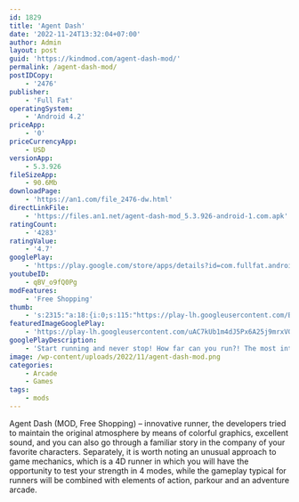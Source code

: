 ```yaml
---
id: 1829
title: 'Agent Dash'
date: '2022-11-24T13:32:04+07:00'
author: Admin
layout: post
guid: 'https://kindmod.com/agent-dash-mod/'
permalink: /agent-dash-mod/
postIDCopy:
    - '2476'
publisher:
    - 'Full Fat'
operatingSystem:
    - 'Android 4.2'
priceApp:
    - '0'
priceCurrencyApp:
    - USD
versionApp:
    - 5.3.926
fileSizeApp:
    - 90.6Mb
downloadPage:
    - 'https://an1.com/file_2476-dw.html'
directLinkFile:
    - 'https://files.an1.net/agent-dash-mod_5.3.926-android-1.com.apk'
ratingCount:
    - '4283'
ratingValue:
    - '4.7'
googlePlay:
    - 'https://play.google.com/store/apps/details?id=com.fullfat.android.agentdash'
youtubeID:
    - qBV_o9fQ0Pg
modFeatures:
    - 'Free Shopping'
thumb:
    - 's:2315:"a:18:{i:0;s:115:"https://play-lh.googleusercontent.com/BmAtZRP4f9bpEsR_SgRVfqt_XUbd38FEjmaX3eci4FtEATOXrtAetWC_dx-rAw3LTWw=w526-h296";i:1;s:114:"https://play-lh.googleusercontent.com/ZXIKSwd27anPpgLKv7J8p1TApbRaSIFmKIACghwlnBmFg_2BvK-oEgJy83z0SIy0Yw=w526-h296";i:2;s:115:"https://play-lh.googleusercontent.com/qRKCBEhktTd9Z_qLB_WMIxBJLZ-0DvjAPeRt6xaWRAhYHfNQwJfHp5McsDbfGobWWig=w526-h296";i:3;s:115:"https://play-lh.googleusercontent.com/--vtlPd2vcqWbFy2LSG40UzHUZQ5zhAGj8aSOnKmLOgb29O297FUDbt6q9oDHCFoJF0=w526-h296";i:4;s:115:"https://play-lh.googleusercontent.com/QsbJFd5utrf_BkL08-Tzz_F5CNW4lr1RU7qW02SV2Z32SdvIxs_1HLTJFRPv4OwH43Y=w526-h296";i:5;s:115:"https://play-lh.googleusercontent.com/qYryz18S1PMIwcxa_ReApydW-y1gdCrsJ30zGtYwfeWV6SUTowahH65QUinSdsSJUA4=w526-h296";i:6;s:114:"https://play-lh.googleusercontent.com/PyvUywK7lBF5ZOzaayTAK36dj4d-SS5rBy2FtEjLIuWxonGWMricDljZx5Sk1wVKbQ=w526-h296";i:7;s:114:"https://play-lh.googleusercontent.com/sNGZ-CaWpmX9Zq-NLG6Q8F_iKDK_JAGUa7FZT3QpIyF_1Q77HqSNQwJ6qxBC-nXLPw=w526-h296";i:8;s:115:"https://play-lh.googleusercontent.com/l4lC7uWB0aGf7gVrCZ8TNqX3fz1dQBWBUHLj4n3UV5ucHn_HnuNKiBMHXE71iFx1b1A=w526-h296";i:9;s:115:"https://play-lh.googleusercontent.com/vBZrr-Ms9z-E5QqelwEFnH-54x7AQixJlIwzc8SNCxDdqr5qaEsOwjgU3tM8lESdStI=w526-h296";i:10;s:116:"https://play-lh.googleusercontent.com/kiaR5TOii0OA0A3_1MsQjGpOT45jGCMI8QHc1x9yRP45XhOIzQUnUlJ5xDdlhSF6kcec=w526-h296";i:11;s:114:"https://play-lh.googleusercontent.com/hwU7sDlHBfU9Xc9-Gkg_QHREQZTM2nm_4nMZsphH8hbk3qdOl8iLiV4wA4Po-wvfiA=w526-h296";i:12;s:115:"https://play-lh.googleusercontent.com/8anIh-M5NoPaROoT9Y037pWG3nJXQ9Lf5CCXZlVQ6cBAdN51Pteqn4rDldvmAWGqznc=w526-h296";i:13;s:114:"https://play-lh.googleusercontent.com/1H8DYuj7rv32XPeNP8902WhoNvLxAEcpMhcEy-saaZldAICsWgn2BLCdm1pqJuVl4g=w526-h296";i:14;s:115:"https://play-lh.googleusercontent.com/R_6OIChnZ70m6HG9DIqtglnPiL3n14D5jVp602n9MdaAaE2_SXZZrF3O-f_sWiRVEpw=w526-h296";i:15;s:116:"https://play-lh.googleusercontent.com/NMr5c_-CJ6emyscjGMNoyi70hpPpKFF2wkxfo1hHJugcgFUcGXKDMKhFy6yhqowY76ZQ=w526-h296";i:16;s:115:"https://play-lh.googleusercontent.com/4cTLyKG5DblIYFbp1UjhCL4IRu441iv595MhrImbuGjpZAs0czhF78SJEGqQ6g5MPH8=w526-h296";i:17;s:114:"https://play-lh.googleusercontent.com/ou41eEsS3_3xDcbF3EMm5JSJCTlQSNTYtDFvCHv0oGPqFLZWN1VXiVuqwY9Id9WTcA=w526-h296";}";'
featuredImageGooglePlay:
    - 'https://play-lh.googleusercontent.com/uAC7kUb1m4dJ5Px6A25j9mrxVGQleeCJ2hrRKXMCKsXCMPpyjEnHZm9qx7ntnl165pE'
googlePlayDescription:
    - 'Start running and never stop! How far can you run?! The most intense, explosive ride that you can squeeze into your phone!RUN FOR QUEEN & COUNTRY.The ultimate spy blockbuster! Enjoyed by over 20 million players, sneak into the top secret action game from the makers of Blocky Football, Flick Golf and Blocky Pirates.'
image: /wp-content/uploads/2022/11/agent-dash-mod.png
categories:
    - Arcade
    - Games
tags:
    - mods
---
```


Agent Dash (MOD, Free Shopping) – innovative runner, the developers tried to maintain the original atmosphere by means of colorful graphics, excellent sound, and you can also go through a familiar story in the company of your favorite characters. Separately, it is worth noting an unusual approach to game mechanics, which is a 4D runner in which you will have the opportunity to test your strength in 4 modes, while the gameplay typical for runners will be combined with elements of action, parkour and an adventure arcade.